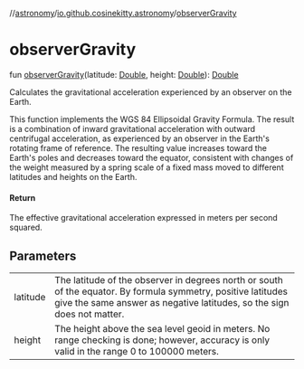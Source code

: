 //[astronomy](../../index.md)/[io.github.cosinekitty.astronomy](index.md)/[observerGravity](observer-gravity.md)

# observerGravity

fun [observerGravity](observer-gravity.md)(latitude: [Double](https://kotlinlang.org/api/latest/jvm/stdlib/kotlin/-double/index.html), height: [Double](https://kotlinlang.org/api/latest/jvm/stdlib/kotlin/-double/index.html)): [Double](https://kotlinlang.org/api/latest/jvm/stdlib/kotlin/-double/index.html)

Calculates the gravitational acceleration experienced by an observer on the Earth.

This function implements the WGS 84 Ellipsoidal Gravity Formula. The result is a combination of inward gravitational acceleration with outward centrifugal acceleration, as experienced by an observer in the Earth's rotating frame of reference. The resulting value increases toward the Earth's poles and decreases toward the equator, consistent with changes of the weight measured by a spring scale of a fixed mass moved to different latitudes and heights on the Earth.

#### Return

The effective gravitational acceleration expressed in meters per second squared.

## Parameters

| | |
|---|---|
| latitude | The latitude of the observer in degrees north or south of the equator. By formula symmetry, positive latitudes give the same answer as negative latitudes, so the sign does not matter. |
| height | The height above the sea level geoid in meters. No range checking is done; however, accuracy is only valid in the range 0 to 100000 meters. |
